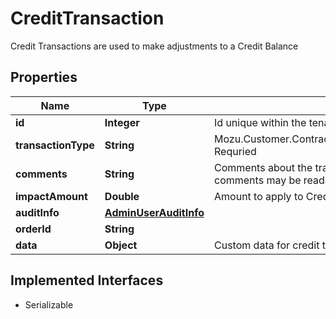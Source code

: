 

# CreditTransaction

Credit Transactions are used to make adjustments to a Credit Balance

## Properties

| Name | Type | Description | Notes |
|------------ | ------------- | ------------- | -------------|
|**id** | **Integer** | Id unique within the tenant  ReadOnly |  [optional] |
|**transactionType** | **String** | Mozu.Customer.Contracts.Credit.CreditTransaction.CreditTransactionType              Requried |  [optional] |
|**comments** | **String** | Comments about the transaction.  Depending on the user interface, these comments may be readable by authorized users or customers. |  [optional] |
|**impactAmount** | **Double** | Amount to apply to Credit Balance  Required |  [optional] |
|**auditInfo** | [**AdminUserAuditInfo**](AdminUserAuditInfo.md) |  |  [optional] |
|**orderId** | **String** |  |  [optional] |
|**data** | **Object** | Custom data for credit transactions |  [optional] |


## Implemented Interfaces

* Serializable


